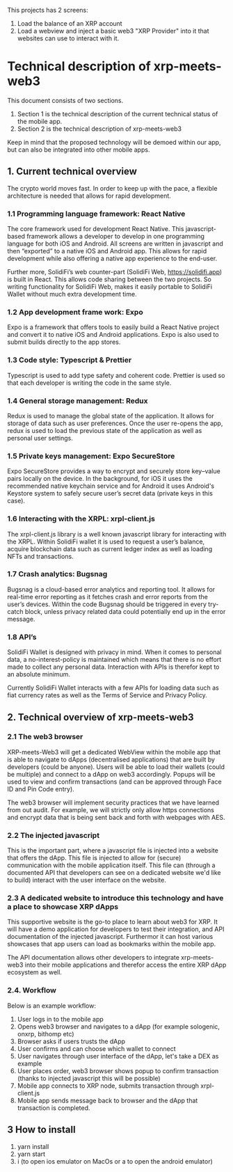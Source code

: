 This projects has 2 screens:

1) Load the balance of an XRP account
2) Load a webview and inject a basic web3 "XRP Provider" into it that websites can use to interact with it.

# Technical description of xrp-meets-web3

This document consists of two sections.

1) Section 1 is the technical description of the current technical status of the mobile app.
2) Section 2 is the technical description of xrp-meets-web3

Keep in mind that the proposed technology will be demoed within our app, but can also be integrated into other mobile
apps.

## 1. Current technical overview

The crypto world moves fast. In order to keep up with the pace, a flexible architecture is needed that allows for rapid
development.

### 1.1 Programming language framework: React Native

The core framework used for development React Native. This javascript-based framework allows a developer to develop in
one programming language for both iOS and Android. All screens are written in javascript and then “exported” to a native
iOS and Android app. This allows for rapid development while also offering a native app experience to the end-user.

Further more, SolidiFi’s web counter-part (SolidiFi Web, https://solidifi.app) is built in React. This allows code
sharing between the two projects. So writing functionality for SolidiFi Web, makes it easily portable to SolidiFi Wallet
without much extra development time.

### 1.2 App development frame work: Expo

Expo is a framework that offers tools to easily build a React Native project and convert it to native iOS and Android
applications. Expo is also used to submit builds directly to the app stores.

### 1.3 Code style: Typescript & Prettier

Typescript is used to add type safety and coherent code. Prettier is used so that each developer is writing the code in
the same style.

### 1.4 General storage management: Redux

Redux is used to manage the global state of the application. It allows for storage of data such as user preferences.
Once the user re-opens the app, redux is used to load the previous state of the application as well as personal user
settings.

### 1.5 Private keys management: Expo SecureStore

Expo SecureStore provides a way to encrypt and securely store key–value pairs locally on the device. In the background,
for iOS it uses the recommended native keychain service and for Android it uses Android's Keystore system to safely
secure user’s secret data (private keys in this case).

### 1.6 Interacting with the XRPL: xrpl-client.js

The xrpl-client.js library is a well known javascript library for interacting with the XRPL. Within SolidiFi wallet it
is used to request a user’s balance, acquire blockchain data such as current ledger index as well as loading NFTs and
transactions.

### 1.7 Crash analytics: Bugsnag

Bugsnag is a cloud-based error analytics and reporting tool. It allows for real-time error reporting as it fetches crash
and error reports from the user’s devices. Within the code Bugsnag should be triggered in every try-catch block, unless
privacy related data could potentially end up in the error message.

### 1.8 API’s

SolidiFi Wallet is designed with privacy in mind. When it comes to personal data, a no-interest-policy is maintained
which means that there is no effort made to collect any personal data. Interaction with APIs is therefor kept to an
absolute minimum.

Currently SolidiFi Wallet interacts with a few APIs for loading data such as fiat currency rates as well as the Terms of
Service and Privacy Policy.

## 2. Technical overview of xrp-meets-web3

### 2.1 The web3 browser

XRP-meets-Web3 will get a dedicated WebView within the mobile app that is able to navigate to dApps (decentralised
applications) that are built by developers (could be anyone). Users will be able to load their wallets (could be
multiple) and connect to a dApp on web3 accordingly. Popups will be used to view and confirm transactions (and can be
approved through Face ID and Pin Code entry).

The web3 browser will implement security practices that we have learned from out audit. For example, we will strictly
only allow https connections and encrypt data that is being sent back and forth with webpages with AES.

### 2.2 The injected javascript

This is the important part, where a javascript file is injected into a website that offers the dApp. This file is
injected to allow for (secure) communication with the mobile application itself. This file can (through a documented API
that developers can see on a dedicated website we'd like to build) interact with the user interface on the website.

### 2.3 A dedicated website to introduce this technology and have a place to showcase XRP dApps

This supportive website is the go-to place to learn about web3 for XRP. It will have a demo application for developers
to test their integration, and API documentation of the injected javascript.
Furthermor it can host various showcases that app users can load as bookmarks within the mobile app.

The API documentation allows other developers to integrate xrp-meets-web3 into their mobile applications and therefor
access the entire XRP dApp ecosystem as well.

### 2.4. Workflow

Below is an example workflow:

1) User logs in to the mobile app
2) Opens web3 browser and navigates to a dApp (for example sologenic, onxrp, bithomp etc)
3) Browser asks if users trusts the dApp
4) User confirms and can choose which wallet to connect
5) User navigates through user interface of the dApp, let's take a DEX as example
6) User places order, web3 browser shows popup to confirm transaction (thanks to injected javascript this will be
   possible)
7) Mobile app connects to XRP node, submits transaction through xrpl-client.js
8) Mobile app sends message back to browser and the dApp that transaction is completed.

## 3 How to install

1) yarn install
2) yarn start
3) i (to open ios emulator on MacOs or a to open the android emulator)
